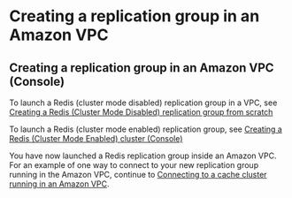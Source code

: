 # Creating a replication group in an Amazon VPC<a name="VPCs.CreatingReplGroup"></a>

## Creating a replication group in an Amazon VPC \(Console\)<a name="VPCs.CreatingReplGroup.CON"></a>

To launch a Redis \(cluster mode disabled\) replication group in a VPC, see [Creating a Redis \(Cluster Mode Disabled\) replication group from scratch](Replication.CreatingReplGroup.NoExistingCluster.Classic.md) 

To launch a Redis \(cluster mode enabled\) replication group, see [Creating a Redis \(Cluster Mode Enabled\) cluster \(Console\)](Replication.CreatingReplGroup.NoExistingCluster.Cluster.md#Replication.CreatingReplGroup.NoExistingCluster.Cluster.CON) 

You have now launched a Redis replication group inside an Amazon VPC\. For an example of one way to connect to your new replication group running in the Amazon VPC, continue to [Connecting to a cache cluster running in an Amazon VPC](VPCs.Connecting.md)\.